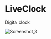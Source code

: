 # LiveClock
Digital clock

![Screenshot_3](https://github.com/MaksymusPrime/LiveClock/assets/121817168/1cdfe60b-3d9a-4731-a1fd-5d9ed5584913)

